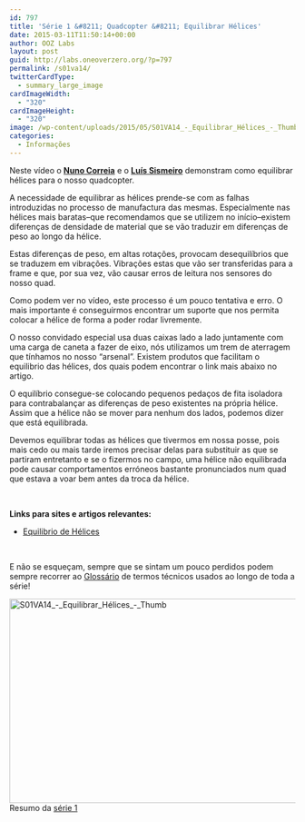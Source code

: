 ```yaml
---
id: 797
title: 'Série 1 &#8211; Quadcopter &#8211; Equilibrar Hélices'
date: 2015-03-11T11:50:14+00:00
author: OOZ Labs
layout: post
guid: http://labs.oneoverzero.org/?p=797
permalink: /s01va14/
twitterCardType:
  - summary_large_image
cardImageWidth:
  - "320"
cardImageHeight:
  - "320"
image: /wp-content/uploads/2015/05/S01VA14_-_Equilibrar_Hélices_-_Thumb.jpg
categories:
  - Informações
---
```

Neste vídeo o [**Nuno Correia**](http://labs.oneoverzero.org/equipa/nuno-correia/ "Nuno Correia") e o [**Luís Sismeiro**](http://labs.oneoverzero.org/series/serie-1/s01-convidado-especial/ "Convidado Especial – Luís Sismeiro") demonstram como equilibrar hélices para o nosso quadcopter.

<p style="text-align: center;">
</p>

A necessidade de equilibrar as hélices prende-se com as falhas introduzidas no processo de manufactura das mesmas. Especialmente nas hélices mais baratas–que recomendamos que se utilizem no início–existem diferenças de densidade de material que se vão traduzir em diferenças de peso ao longo da hélice.

Estas diferenças de peso, em altas rotações, provocam desequilíbrios que se traduzem em vibrações. Vibrações estas que vão ser transferidas para a frame e que, por sua vez, vão causar erros de leitura nos sensores do nosso quad.

Como podem ver no vídeo, este processo é um pouco tentativa e erro. O mais importante é conseguirmos encontrar um suporte que nos permita colocar a hélice de forma a poder rodar livremente.

O nosso convidado especial usa duas caixas lado a lado juntamente com uma carga de caneta a fazer de eixo, nós utilizamos um trem de aterragem que tínhamos no nosso &#8220;arsenal&#8221;. Existem produtos que facilitam o equilibrio das hélices, dos quais podem encontrar o link mais abaixo no artigo.

O equilíbrio consegue-se colocando pequenos pedaços de fita isoladora para contrabalançar as diferenças de peso existentes na própria hélice. Assim que a hélice não se mover para nenhum dos lados, podemos dizer que está equilibrada.

Devemos equilibrar todas as hélices que tivermos em nossa posse, pois mais cedo ou mais tarde iremos precisar delas para substituir as que se partiram entretanto e se o fizermos no campo, uma hélice não equilibrada pode causar comportamentos erróneos bastante pronunciados num quad que estava a voar bem antes da troca da hélice.

&nbsp;

<strong title="Motores Brushless">Links para sites e artigos relevantes:</strong>

  * <a title="Equilibrio de Hélices" href="http://www.hobbyking.com/hobbyking/store/uh_viewitem.asp?idproduct=20982&aff=1325431" target="_blank">Equilibrio de Hélices</a>

&nbsp;

E não se esqueçam, sempre que se sintam um pouco perdidos podem sempre recorrer ao [Glossário](http://labs.oneoverzero.org/s01-glossary/ "Glossário") de termos técnicos usados ao longo de toda a série!

[<img class="aligncenter size-large wp-image-800" src="http://labs.oneoverzero.org/wp-content/uploads/2015/05/S01VA14_-_Equilibrar_Hélices_-_Thumb-1024x576.jpg" alt="S01VA14_-_Equilibrar_Hélices_-_Thumb" width="640" height="360" srcset="http://labs.oneoverzero.org/wp-content/uploads/2015/05/S01VA14_-_Equilibrar_Hélices_-_Thumb-1024x576.jpg 1024w, http://labs.oneoverzero.org/wp-content/uploads/2015/05/S01VA14_-_Equilibrar_Hélices_-_Thumb-300x169.jpg 300w, http://labs.oneoverzero.org/wp-content/uploads/2015/05/S01VA14_-_Equilibrar_Hélices_-_Thumb-280x158.jpg 280w, http://labs.oneoverzero.org/wp-content/uploads/2015/05/S01VA14_-_Equilibrar_Hélices_-_Thumb.jpg 1280w" sizes="(max-width: 640px) 100vw, 640px" />](http://labs.oneoverzero.org/wp-content/uploads/2015/05/S01VA14_-_Equilibrar_Hélices_-_Thumb.jpg)Resumo da [série 1](http://labs.oneoverzero.org/series/serie-1/ "Resumo da série 1")